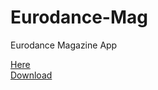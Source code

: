 # Eurodance-Mag
Eurodance Magazine App

<a href="http://bit.ly/eurodanceweb
">Here</a><br>
<a href="http://bit.ly/eurodanceapp
">Download</a><br>
